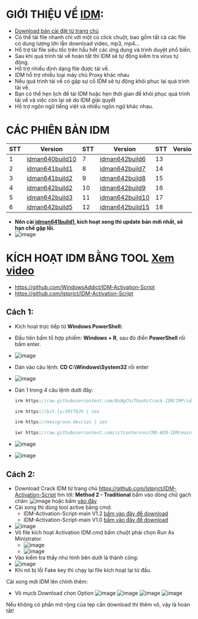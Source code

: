 #  GIỚI THIỆU VỀ [IDM](https://github.com/lstprjct/IDM-Activation-Script): #

  - [Download bản cài đặt từ trang chủ](https://www.internetdownloadmanager.com/download.html)
  - Có thể tải file nhanh chỉ với một cú click chuột, bao gồm tất cả các file có dung lượng lớn lẫn download video, mp3, mp4...
  - Hỗ trợ tải file siêu tốc trên hầu hết các ứng dụng và trình duyệt phổ biến.
  - Sau khi quá trình tải về hoàn tất thì IDM sẽ tự động kiểm tra virus tự động.
  - Hỗ trợ nhiều định dạng file được tải về.
  - IDM hỗ trợ nhiều loại máy chủ Proxy khác nhau
  - Nếu quá trình tải về có gặp sự cố IDM sẽ tự động khôi phục lại quá trình tải về.
  - Bạn có thể hẹn lịch để tải IDM hoặc hẹn thời gian để khôi phục quá trình tải về và việc còn lại sẽ do IDM giải quyết
  - Hỗ trợ ngôn ngữ tiếng việt và nhiều ngôn ngữ khác nhau.

# CÁC PHIÊN BẢN IDM #  

|STT|Version|STT|Version|STT|Version|
|-- |--     |-- |--     |-- |--     |
|1  |[idman640build10](https://raw.githubusercontent.com/BsNgChiThanh/Crack-IDM/IMP/idm_640build10.exe)|7|[idman642build6](https://raw.githubusercontent.com/BsNgChiThanh/Crack-IDM/IMP/idman642build6.exe)|13|
|2|[idman641build1](https://raw.githubusercontent.com/BsNgChiThanh/Crack-IDM/IMP/idm_641build1.exe)|8|[idman642build7](https://raw.githubusercontent.com/BsNgChiThanh/Crack-IDM/IMP/idman642build7.exe)|14|
|3|[idman641build2](https://raw.githubusercontent.com/BsNgChiThanh/Crack-IDM/IMP/idm_641build2.exe)|9|[idman642build8](https://raw.githubusercontent.com/BsNgChiThanh/Crack-IDM/IMP/idman642build8.exe)|15|
|4|[idman642build2](https://raw.githubusercontent.com/BsNgChiThanh/Crack-IDM/IMP/idman642build2.exe)|10|[idman642build9](https://raw.githubusercontent.com/BsNgChiThanh/Crack-IDM/IMP/idman642build9.exe)|16|
|5|[idman642build3](https://raw.githubusercontent.com/BsNgChiThanh/Crack-IDM/IMP/idman642build3.exe)|11|[idman642build10](https://raw.githubusercontent.com/BsNgChiThanh/Crack-IDM/IMP/idman642build10.exe)|17|
|6|[idman642build5](https://raw.githubusercontent.com/BsNgChiThanh/Crack-IDM/IMP/idman642build5.exe)|12|[idman642build15](https://raw.githubusercontent.com/BsNgChiThanh/Crack-IDM/IMP/idman642build15.exe)|18|

  - **Nên cài [idman641build1](https://raw.githubusercontent.com/BsNgChiThanh/Crack-IDM/IMP/idm_641build1.exe), kích hoạt xong thì update bản mới nhất, sẽ hạn chế gặp lỗi.**
  - ![image](https://github.com/BsNgChiThanh/Crack-IDM/assets/82578024/e4243f93-a620-4d92-9e77-d598cfb6c1e8)

#  KÍCH HOẠT IDM BẰNG TOOL [Xem video](https://1drv.ms/v/s!AmvuvqBBIcK6i3IG-NvoWHiHsG9U?e=isFGBj) #
  - https://github.com/WindowsAddict/IDM-Activation-Script
  - https://github.com/lstprjct/IDM-Activation-Script
      
## Cách 1: ##
  - Kích hoạt trực tiếp từ **Windows PowerShell:**
  - Đầu tiên bấm tổ hợp phiếm: **Windows + R**, sau đó điền **PowerShell** rồi bấm enter.
  - ![image](https://github.com/BsNgChiThanh/Crack-IDM/assets/82578024/73f131a2-efd7-4c50-9a36-106b02d83fca)
  - Dán vào câu lệnh: **CD C:\Windows\System32** rồi enter
  - ![image](https://github.com/BsNgChiThanh/Crack-IDM/assets/82578024/cc4df65e-6cc1-47a1-a967-fe19d9983a26)
  - Dán 1 trong 4 câu lệnh dưới đây:

      ```php
     irm https://raw.githubusercontent.com/BsNgChiThanh/Crack-IDM/IMP/idm.ps1 | iex
      ```

      ```php
      irm https://bit.ly/3RtTQJh | iex
      ```

      ```php
      irm https://massgrave.dev/ias | iex
      ```
      
      ```php
      iwr https://raw.githubusercontent.com/ictcentervnn/CMD-WIN-IDM/main/idm.ps1 | iex
      ```
      
  - ![image](https://github.com/BsNgChiThanh/Crack-IDM/assets/82578024/cbb5b6a7-8f33-448b-ae33-5e8e1ce8a360)
  - ![image](https://github.com/BsNgChiThanh/Crack-IDM/assets/82578024/616ffd87-501e-4a6d-a85c-cf38ae23ecf1)

## Cách 2: ##

- Download Crack IDM từ trang chủ https://github.com/lstprjct/IDM-Activation-Script tìm tới: **Method 2 - Traditional** bấm vào dòng chữ gạch chân: ![image](https://github.com/BsNgChiThanh/Crack-IDM/assets/82578024/743f5238-74c8-4fac-875c-b940b1319305) hoặc bấm [vào đây](https://codeload.github.com/lstprjct/IDM-Activation-Script/zip/refs/heads/main)
- Cài xong thì dùng tool active bằng cmd:
  -  IDM-Activation-Script-main V1.2 [bấm vào đây để download](https://raw.githubusercontent.com/BsNgChiThanh/Crack-IDM/IMP/IDM%20V1.2.cmd)
  -  IDM-Activation-Script-main V1.0 [bấm vào đây để download](https://vppvsw.bn.files.1drv.com/y4mE4WMMIaHi_eyiELZUyuN8BFO0ebCEddd90EVlJ9syFBEKDfQ9A_tJ_26t5znkmL-jd-S2wUAcbB0X5ONt3k2K7DwSx-DAMOIo-XF4vQS-4p78RdxKRMuEoIq96mYGhX0TWHcg5nIAiD-YQ3VI_nQL6EzVL0aiXf37NK5gGMLme0iU9A6GIJweFKRHXDEJq0AU1DfpKvRNa8wqtcckiCunQ)   
- ![image](https://user-images.githubusercontent.com/82578024/219615487-fc31fa4f-fdce-427b-b424-474def84c85a.png)
- Vô file kích hoạt Activation IDM.cmd bấm chuột phải chọn Run As Ministrator.
  - ![image](https://github.com/BsNgChiThanh/Crack-IDM/assets/82578024/29eb3adb-919d-4898-bee4-9db951bda7f2)
  - ![image](https://github.com/BsNgChiThanh/Crack-IDM/assets/82578024/61c4fcf6-a9fe-4359-b13c-578dfff6f415)
- Vào kiểm tra thấy như hình bên dưới là thành công:
- ![image](https://user-images.githubusercontent.com/82578024/219616425-1856bc05-22ee-4b23-b95e-21c4a90b3a29.png)
- Khi nó bị lỗi Fake key thì chạy lại file kích hoạt lại từ đầu.

Cài xong mởi IDM lên chỉnh thêm:

- Vô mụcb Download chọn Option
![image](https://user-images.githubusercontent.com/82578024/219293869-c017dc84-f0fa-48b7-81f0-c725b33dacdb.png)
![image](https://user-images.githubusercontent.com/82578024/219294320-c58a00b5-d0ad-4897-87d7-a56f513340fb.png)
![image](https://user-images.githubusercontent.com/82578024/219294530-0cf4ce34-86fa-4ab7-94ce-c6e702a7f0dc.png)
![image](https://user-images.githubusercontent.com/82578024/219294741-b5dea01a-df27-4a1a-bf32-082308a470af.png)

Nếu không có phần mở rộng của tẹp cần download thì thêm vô, vậy là hoàn tất!
